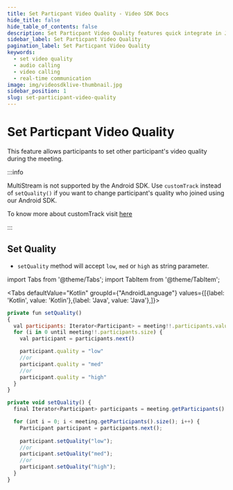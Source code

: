 ```yaml
---
title: Set Particpant Video Quality - Video SDK Docs
hide_title: false
hide_table_of_contents: false
description: Set Particpant Video Quality features quick integrate in Javascript, React JS, Android, IOS, React Native, Flutter with Video SDK to add live video & audio conferencing to your applications.
sidebar_label: Set Particpant Video Quality
pagination_label: Set Particpant Video Quality
keywords:
  - set video quality
  - audio calling
  - video calling
  - real-time communication
image: img/videosdklive-thumbnail.jpg
sidebar_position: 1
slug: set-participant-video-quality
---
```


# Set Particpant Video Quality

This feature allows participants to set other participant's video quality during the meeting.

:::info

MultiStream is not supported by the Android SDK. Use `customTrack` instead of `setQuality()` if you want to change participant's quality who joined using our Android SDK.

To know more about customTrack visit [here](/android/guide/video-and-audio-calling-api-sdk/features/custom-track/custom-video-track)

:::

## Set Quality

- `setQuality` method will accept `low`, `med` or `high` as string parameter.


import Tabs from '@theme/Tabs';
import TabItem from '@theme/TabItem';

<Tabs
defaultValue="Kotlin"
groupId={"AndroidLanguage"}
values={[{label: 'Kotlin', value: 'Kotlin'},{label: 'Java', value: 'Java'},]}>

<TabItem value="Kotlin">

```js
private fun setQuality()
{  
  val participants: Iterator<Participant> = meeting!!.participants.values.iterator()
  for (i in 0 until meeting!!.participants.size) {
    val participant = participants.next()

    participant.quality = "low"
    //or
    participant.quality = "med"
    //or 
    participant.quality = "high"
  }
}
```

</TabItem>

<TabItem value="Java">

```js
private void setQuality() {
  final Iterator<Participant> participants = meeting.getParticipants().values().iterator();

  for (int i = 0; i < meeting.getParticipants().size(); i++) {
    Participant participant = participants.next();
    
    participant.setQuality("low");
    //or
    participant.setQuality("med");
    //or
    participant.setQuality("high");
  }
}
```

</TabItem>

</Tabs>
